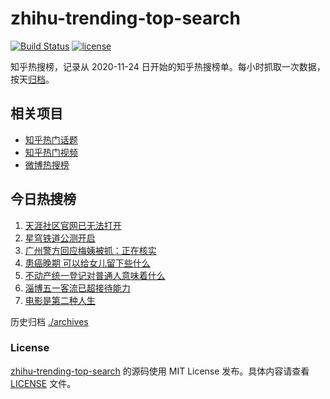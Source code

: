 # zhihu-trending-top-search

[![Build Status](https://github.com/justjavac/zhihu-trending-top-search/workflows/ci/badge.svg?branch=main)](https://github.com/justjavac/zhihu-trending-top-search/actions)
[![license](https://img.shields.io/github/license/justjavac/zhihu-trending-top-search)](https://github.com/justjavac/zhihu-trending-top-search/blob/main/LICENSE)

知乎热搜榜，记录从 2020-11-24 日开始的知乎热搜榜单。每小时抓取一次数据，按天[归档](./archives)。

## 相关项目

- [知乎热门话题](https://github.com/justjavac/zhihu-trending-hot-questions)
- [知乎热门视频](https://github.com/justjavac/zhihu-trending-hot-video)
- [微博热搜榜](https://github.com/justjavac/weibo-trending-hot-search)

## 今日热搜榜

<!-- BEGIN -->
<!-- 最后更新时间 Thu Apr 27 2023 04:06:17 GMT+0800 (China Standard Time) -->

1. [天涯社区官网已无法打开](https://www.zhihu.com/search?q=%E5%A4%A9%E6%B6%AF%E7%A4%BE%E5%8C%BA%E5%AE%98%E7%BD%91%E5%B7%B2%E6%97%A0%E6%B3%95%E6%89%93%E5%BC%80)
1. [星穹铁道公测开启](https://www.zhihu.com/search?q=%E6%98%9F%E7%A9%B9%E9%93%81%E9%81%93%E5%85%AC%E6%B5%8B%E5%BC%80%E5%90%AF)
1. [广州警方回应梅姨被抓：正在核实](https://www.zhihu.com/search?q=%E5%B9%BF%E5%B7%9E%E8%AD%A6%E6%96%B9%E5%9B%9E%E5%BA%94%E6%A2%85%E5%A7%A8%E8%A2%AB%E6%8A%93%EF%BC%9A%E6%AD%A3%E5%9C%A8%E6%A0%B8%E5%AE%9E)
1. [患癌晚期 可以给女儿留下些什么](https://www.zhihu.com/search?q=%E6%82%A3%E7%99%8C%E6%99%9A%E6%9C%9F%20%E5%8F%AF%E4%BB%A5%E7%BB%99%E5%A5%B3%E5%84%BF%E7%95%99%E4%B8%8B%E4%BA%9B%E4%BB%80%E4%B9%88)
1. [不动产统一登记对普通人意味着什么](https://www.zhihu.com/search?q=%E4%B8%8D%E5%8A%A8%E4%BA%A7%E7%BB%9F%E4%B8%80%E7%99%BB%E8%AE%B0%E5%AF%B9%E6%99%AE%E9%80%9A%E4%BA%BA%E6%84%8F%E5%91%B3%E7%9D%80%E4%BB%80%E4%B9%88)
1. [淄博五一客流已超接待能力](https://www.zhihu.com/search?q=%E6%B7%84%E5%8D%9A%E4%BA%94%E4%B8%80%E5%AE%A2%E6%B5%81%E5%B7%B2%E8%B6%85%E6%8E%A5%E5%BE%85%E8%83%BD%E5%8A%9B)
1. [电影是第二种人生](https://www.zhihu.com/search?q=%E7%94%B5%E5%BD%B1%E6%98%AF%E7%AC%AC%E4%BA%8C%E7%A7%8D%E4%BA%BA%E7%94%9F)

<!-- END -->

历史归档 [./archives](./archives)

### License

[zhihu-trending-top-search](https://github.com/justjavac/zhihu-trending-top-search) 的源码使用 MIT License
发布。具体内容请查看 [LICENSE](./LICENSE) 文件。
